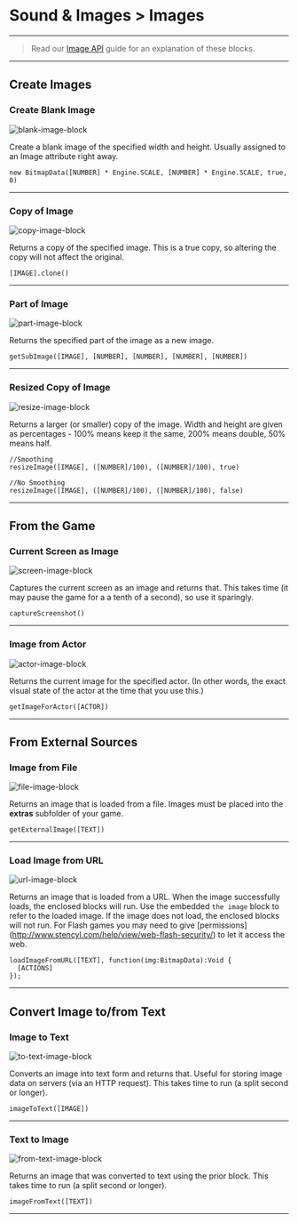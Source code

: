 # Sound & Images > Images

***

> Read our [Image API](http://www.stencyl.com/help/view/image-api) guide for an explanation of these blocks.

***

## Create Images

### <a name="image-create"></a> Create Blank Image

![blank-image-block](http://static.stencyl.com/pedia2/block-images/6%20-%20Sound%20%20Images/1%20-%20Images/image-create.png)

Create a blank image of the specified width and height. Usually assigned to an Image attribute right away.

```
new BitmapData([NUMBER] * Engine.SCALE, [NUMBER] * Engine.SCALE, true, 0)
```

***

### <a name="image-copy"></a> Copy of Image

![copy-image-block](http://static.stencyl.com/pedia2/block-images/6%20-%20Sound%20%20Images/1%20-%20Images/image-copy.png)

Returns a copy of the specified image. This is a true copy, so altering the copy will not affect the original.

```
[IMAGE].clone()
```

***

### <a name="image-subimage"></a> Part of Image

![part-image-block](http://static.stencyl.com/pedia2/block-images/6%20-%20Sound%20%20Images/1%20-%20Images/image-subimage.png)

Returns the specified part of the image as a new image.

```
getSubImage([IMAGE], [NUMBER], [NUMBER], [NUMBER], [NUMBER])
```

***

### <a name="image-resize"></a> Resized Copy of Image

![resize-image-block](http://static.stencyl.com/pedia2/block-images/6%20-%20Sound%20%20Images/1%20-%20Images/image-resize.png)

Returns a larger (or smaller) copy of the image. Width and height are given as percentages - 100% means keep it the same, 200% means double, 50% means half.

```
//Smoothing
resizeImage([IMAGE], ([NUMBER]/100), ([NUMBER]/100), true)

//No Smoothing
resizeImage([IMAGE], ([NUMBER]/100), ([NUMBER]/100), false)
```

***

## From the Game

### <a name="image-screen"></a> Current Screen as Image

![screen-image-block](http://static.stencyl.com/pedia2/block-images/6%20-%20Sound%20%20Images/1%20-%20Images/image-screen.png)

Captures the current screen as an image and returns that. This takes time (it may pause the game for a a tenth of a second), so use it sparingly.

```
captureScreenshot()
```

***

### <a name="image-actor"></a> Image from Actor

![actor-image-block](http://static.stencyl.com/pedia2/block-images/6%20-%20Sound%20%20Images/1%20-%20Images/image-actor.png)

Returns the current image for the specified actor. (In other words, the exact visual state of the actor at the time that you use this.)

```
getImageForActor([ACTOR])
```

***

## From External Sources

### <a name="image-file"></a> Image from File

![file-image-block](http://static.stencyl.com/pedia2/block-images/6%20-%20Sound%20%20Images/1%20-%20Images/image-file.png)

Returns an image that is loaded from a file. Images must be placed into the **extras** subfolder of your game.

```
getExternalImage([TEXT])
```

***

### <a name="image-url"></a> Load Image from URL

![url-image-block](http://static.stencyl.com/pedia2/block-images/6%20-%20Sound%20%20Images/1%20-%20Images/image-url.png)

Returns an image that is loaded from a URL. When the image successfully loads, the enclosed blocks will run. Use the embedded `the image` block to refer to the loaded image. If the image does not load, the enclosed blocks will not run.
For Flash games you may need to give [permissions] (http://www.stencyl.com/help/view/web-flash-security/) to let it access the web. 

```
loadImageFromURL([TEXT], function(img:BitmapData):Void {
  [ACTIONS]
});
```

***

## Convert Image to/from Text

### <a name="image-to-text"></a> Image to Text

![to-text-image-block](http://static.stencyl.com/pedia2/block-images/6%20-%20Sound%20%20Images/1%20-%20Images/image-to-text.png)

Converts an image into text form and returns that. Useful for storing image data on servers (via an HTTP request). This takes time to run (a split second or longer).

```
imageToText([IMAGE])
```

***

### <a name="image-from-text"></a> Text to Image

![from-text-image-block](http://static.stencyl.com/pedia2/block-images/6%20-%20Sound%20%20Images/1%20-%20Images/image-from-text.png)

Returns an image that was converted to text using the prior block. This takes time to run (a split second or longer).

```
imageFromText([TEXT])
```

***
